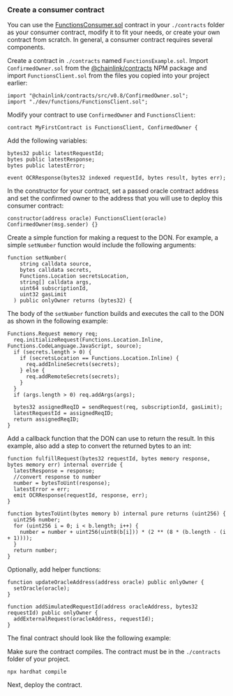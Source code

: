 ### Create a consumer contract

You can use the [FunctionsConsumer.sol](https://github.com/smartcontractkit/functions-hardhat-starter-kit/blob/main/contracts/FunctionsConsumer.sol) contract in your `./contracts` folder as your consumer contract, modify it to fit your needs, or create your own contract from scratch. In general, a consumer contract requires several components.

Create a contract in `./contracts` named `FunctionsExample.sol`. Import `ConfirmedOwner.sol` from the [@chainlink/contracts](https://www.npmjs.com/package/@chainlink/contracts) NPM package and import `FunctionsClient.sol` from the files you copied into your project earlier:

```solidity
import "@chainlink/contracts/src/v0.8/ConfirmedOwner.sol";
import "./dev/functions/FunctionsClient.sol";

```

Modify your contract to use `ConfirmedOwner` and `FunctionsClient`:

```solidity
contract MyFirstContract is FunctionsClient, ConfirmedOwner {
```

Add the following variables:

```solidity
bytes32 public latestRequestId;
bytes public latestResponse;
bytes public latestError;

event OCRResponse(bytes32 indexed requestId, bytes result, bytes err);
```

In the constructor for your contract, set a passed oracle contract address and set the confirmed owner to the address that you will use to deploy this consumer contract:

```solidity
constructor(address oracle) FunctionsClient(oracle) ConfirmedOwner(msg.sender) {}

```

Create a simple function for making a request to the DON. For example, a simple `setNumber` function would include the following arguments:

```solidity
function setNumber(
    string calldata source,
    bytes calldata secrets,
    Functions.Location secretsLocation,
    string[] calldata args,
    uint64 subscriptionId,
    uint32 gasLimit
  ) public onlyOwner returns (bytes32) {
```

The body of the `setNumber` function builds and executes the call to the DON as shown in the following example:

```solidity
Functions.Request memory req;
  req.initializeRequest(Functions.Location.Inline, Functions.CodeLanguage.JavaScript, source);
  if (secrets.length > 0) {
    if (secretsLocation == Functions.Location.Inline) {
      req.addInlineSecrets(secrets);
    } else {
      req.addRemoteSecrets(secrets);
    }
  }
  if (args.length > 0) req.addArgs(args);

  bytes32 assignedReqID = sendRequest(req, subscriptionId, gasLimit);
  latestRequestId = assignedReqID;
  return assignedReqID;
}
```

Add a callback function that the DON can use to return the result. In this example, also add a step to convert the returned bytes to an int:

```solidity
function fulfillRequest(bytes32 requestId, bytes memory response, bytes memory err) internal override {
  latestResponse = response;
  //convert response to number
  number = bytesToUint(response);
  latestError = err;
  emit OCRResponse(requestId, response, err);
}

function bytesToUint(bytes memory b) internal pure returns (uint256) {
  uint256 number;
  for (uint256 i = 0; i < b.length; i++) {
    number = number + uint256(uint8(b[i])) * (2 ** (8 * (b.length - (i + 1))));
  }
  return number;
}

```

Optionally, add helper functions:

```solidity
function updateOracleAddress(address oracle) public onlyOwner {
  setOracle(oracle);
}

function addSimulatedRequestId(address oracleAddress, bytes32 requestId) public onlyOwner {
  addExternalRequest(oracleAddress, requestId);
}

```

The final contract should look like the following example:

<CodeSample src="samples/Functions/adding-functions-to-projects/FunctionsExample.sol" />

Make sure the contract compiles. The contract must be in the `./contracts` folder of your project.

```shell
npx hardhat compile
```

Next, deploy the contract.
